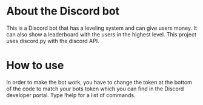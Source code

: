 # About the Discord bot

This is a Discord bot that has a leveling system and can give users money. It can also show a leaderboard with the users in the highest level. This project uses discord.py with the discord API.

# How to use
In order to make the bot work, you have to change the token at the bottom of the code to match your bots token which you can find in the Discord developer portal.
Type !help for a list of commands.
